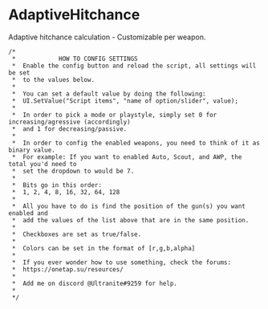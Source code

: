 # AdaptiveHitchance
Adaptive hitchance calculation - Customizable per weapon.

    /*
     *            HOW TO CONFIG SETTINGS
     *  Enable the config button and reload the script, all settings will be set
     *  to the values below.
     *
     *  You can set a default value by doing the following:
     *  UI.SetValue("Script items", "name of option/slider", value);
     *
     *  In order to pick a mode or playstyle, simply set 0 for increasing/agressive (accordingly)
     *  and 1 for decreasing/passive.
     *
     *  In order to config the enabled weapons, you need to think of it as binary value.
     *  For example: If you want to enabled Auto, Scout, and AWP, the total you'd need to
     *  set the dropdown to would be 7.
     *
     *  Bits go in this order:
     *  1, 2, 4, 8, 16, 32, 64, 128
     *
     *  All you have to do is find the position of the gun(s) you want enabled and
     *  add the values of the list above that are in the same position.
     *
     *  Checkboxes are set as true/false.
     *
     *  Colors can be set in the format of [r,g,b,alpha]
     *
     *  If you ever wonder how to use something, check the forums:
     *  https://onetap.su/resources/
     *
     *  Add me on discord @Ultranite#9259 for help.
     *
     */
